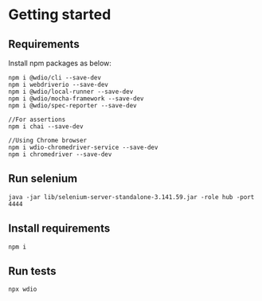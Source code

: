 # Getting started

## Requirements

Install npm packages as below:

```
npm i @wdio/cli --save-dev
npm i webdriverio --save-dev
npm i @wdio/local-runner --save-dev
npm i @wdio/mocha-framework --save-dev
npm i @wdio/spec-reporter --save-dev

//For assertions
npm i chai --save-dev

//Using Chrome browser
npm i wdio-chromedriver-service --save-dev
npm i chromedriver --save-dev

```

## Run selenium

```
java -jar lib/selenium-server-standalone-3.141.59.jar -role hub -port 4444
```

## Install requirements

```
npm i
```

## Run tests

```
npx wdio
```